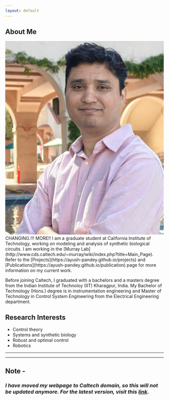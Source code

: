 ```yaml
---
layout: default
---
```


## About Me

<img class="profile-picture" src="Ayush1.jpg">
CHANGING.!!! MORE!!
I am a graduate student at California Institute of Technology, working on modeling and analysis of synthetic biological circuits. I am working in the [Murray Lab](http://www.cds.caltech.edu/~murray/wiki/index.php?title=Main_Page). Refer to the [Projects](https://ayush-pandey.github.io/projects) and [Publications](https://ayush-pandey.github.io/publication) page for more information on my current work. 

Before joining Caltech, I graduated with a bachelors and a masters degree from the Indian Institute of Technoloy (IIT) Kharagpur, India. My Bachelor of Technology (Hons.) degree is in instrumentation engineering and Master of Technology in 
Control System Engineering from the Electrical Engineering department. 


## Research Interests

* Control theory
* Systems and synthetic biology
* Robust and optimal control
* Robotics


---
<hr>

## Note - 
### _I have moved my webpage to Caltech domain, so this will not be updated anymore. For the latest version, visit this [link](http://www.its.caltech.edu/~apandey/)._
